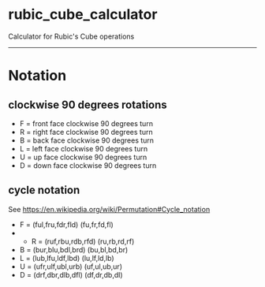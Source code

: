 # rubic_cube_calculator
Calculator for Rubic's Cube operations

---

# Notation

## clockwise 90 degrees rotations
- F = front face clockwise 90 degrees turn
- R = right face clockwise 90 degrees turn
- B = back face clockwise 90 degrees turn
- L = left face clockwise 90 degrees turn
- U = up face clockwise 90 degrees turn
- D = down face clockwise 90 degrees turn

## cycle notation
See https://en.wikipedia.org/wiki/Permutation#Cycle_notation

- F = (ful,fru,fdr,fld) (fu,fr,fd,fl)
- - R = (ruf,rbu,rdb,rfd) (ru,rb,rd,rf)
- B = (bur,blu,bdl,brd) (bu,bl,bd,br)
- L = (lub,lfu,ldf,lbd) (lu,lf,ld,lb)
- U = (ufr,ulf,ubl,urb) (uf,ul,ub,ur)
- D = (drf,dbr,dlb,dfl) (df,dr,db,dl)

